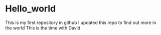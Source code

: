 # Hello_world
This is my first repository in github
I updated this repo to find out more in the world
This is the time with David
